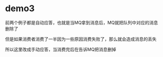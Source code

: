 # demo3

前两个例子都是自动应答，也就是当MQ拿到消息后，MQ就把队列中对应的消息删除了

但是如果消费者消费了一半因为一些原因消费失败了，那么就会造成消息的丢失

所以这里改成手动应答，当消费完后在告诉MQ把消息删掉